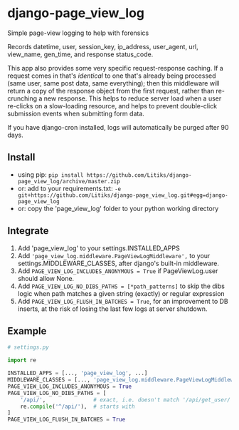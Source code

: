 # django-page_view_log
Simple page-view logging to help with forensics

Records datetime, user, session_key, ip_address, user_agent, url, view_name, gen_time, and response status_code.

This app also provides some very specific request-response caching. If a request comes in that's *identical* to one that's already being processed (same user, same post data, same everything); then this middleware will return a copy of the response object from the first request, rather than re-crunching a new response. This helps to reduce server load when a user re-clicks on a slow-loading resource, and helps to prevent double-click submission events when submitting form data.

If you have django-cron installed, logs will automatically be purged after 90 days.


Install
-------

- using pip: `pip install https://github.com/Litiks/django-page_view_log/archive/master.zip`
- or: add to your requirements.txt: `-e git+https://github.com/Litiks/django-page_view_log.git#egg=django-page_view_log`
- or: copy the 'page_view_log' folder to your python working directory


Integrate
---------

1. Add 'page_view_log' to your settings.INSTALLED_APPS
2. Add `'page_view_log.middleware.PageViewLogMiddleware',` to your settings.MIDDLEWARE_CLASSES, after django's built-in middleware.
3. Add `PAGE_VIEW_LOG_INCLUDES_ANONYMOUS = True` if PageViewLog.user should allow None.
4. Add `PAGE_VIEW_LOG_NO_DIBS_PATHS = [*path_patterns]` to skip the dibs logic when path matches a given string (exactly) or regular expression
5. Add `PAGE_VIEW_LOG_FLUSH_IN_BATCHES = True`, for an improvement to DB inserts, at the risk of losing the last few logs at server shutdown.


Example
-------

```python
# settings.py

import re

INSTALLED_APPS = [..., 'page_view_log', ...]
MIDDLEWARE_CLASSES = [..., 'page_view_log.middleware.PageViewLogMiddleware', ...]
PAGE_VIEW_LOG_INCLUDES_ANONYMOUS = True
PAGE_VIEW_LOG_NO_DIBS_PATHS = [
    '/api/',               # exact, i.e. doesn't match '/api/get_user/'
    re.compile('^/api/'),  # starts with
]
PAGE_VIEW_LOG_FLUSH_IN_BATCHES = True
```
